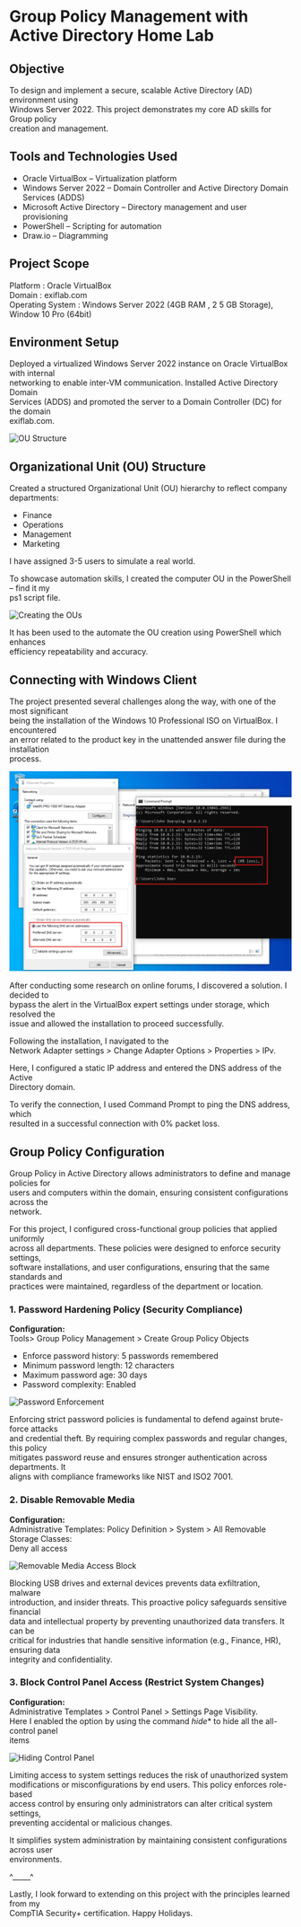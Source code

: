 # Group Policy Management with Active Directory Home Lab  

## Objective  

To design and implement a secure, scalable Active Directory (AD) environment using  
Windows Server 2022. This project demonstrates my core AD skills for Group policy  
creation and management.  

## Tools and Technologies Used  

- Oracle VirtualBox – Virtualization platform  
- Windows Server 2022 – Domain Controller and Active Directory Domain Services (ADDS)  
- Microsoft Active Directory – Directory management and user provisioning  
- PowerShell – Scripting for automation  
- Draw.io – Diagramming  

## Project Scope  

Platform : Oracle VirtualBox  
Domain : exiflab.com  
Operating System : Windows Server 2022 (4GB RAM , 2 5 GB Storage), Window 10 Pro (64bit)  

## Environment Setup  

Deployed a virtualized Windows Server 2022 instance on Oracle VirtualBox with internal  
networking to enable inter-VM communication. Installed Active Directory Domain  
Services (ADDS) and promoted the server to a Domain Controller (DC) for the domain  
exiflab.com.  

![OU Structure](images/OU-Structure.png)  

## Organizational Unit (OU) Structure  

Created a structured Organizational Unit (OU) hierarchy to reflect company  
departments:  

- Finance  
- Operations  
- Management  
- Marketing  

I have assigned 3-5 users to simulate a real world.  

To showcase automation skills, I created the computer OU in the PowerShell – find it my  
ps1 script file.  

![Creating the OUs](images/Creating-the-OUs.png)  

It has been used to the automate the OU creation using PowerShell which enhances  
efficiency repeatability and accuracy.  

## Connecting with Windows Client  

The project presented several challenges along the way, with one of the most significant  
being the installation of the Windows 10 Professional ISO on VirtualBox. I encountered  
an error related to the product key in the unattended answer file during the installation  
process.  

![Connected with Windows Client](https://raw.githubusercontent.com/nur-exif/nurs/f58c5352c07e6d4127764efdbf12e822a5d2810b/Connected%20with%20Windows%20Client.png)


After conducting some research on online forums, I discovered a solution. I decided to  
bypass the alert in the VirtualBox expert settings under storage, which resolved the  
issue and allowed the installation to proceed successfully.  

Following the installation, I navigated to the  
Network Adapter settings > Change Adapter Options > Properties > IPv.  

Here, I configured a static IP address and entered the DNS address of the Active  
Directory domain.  

To verify the connection, I used Command Prompt to ping the DNS address, which  
resulted in a successful connection with 0% packet loss.  

## Group Policy Configuration  

Group Policy in Active Directory allows administrators to define and manage policies for  
users and computers within the domain, ensuring consistent configurations across the  
network.  

For this project, I configured cross-functional group policies that applied uniformly  
across all departments. These policies were designed to enforce security settings,  
software installations, and user configurations, ensuring that the same standards and  
practices were maintained, regardless of the department or location.  

### 1. Password Hardening Policy (Security Compliance)  

**Configuration:**  
Tools> Group Policy Management > Create Group Policy Objects  

- Enforce password history: 5 passwords remembered  
- Minimum password length: 12 characters  
- Maximum password age: 30 days  
- Password complexity: Enabled  

![Password Enforcement](images/Password-Enforcement.png)  

Enforcing strict password policies is fundamental to defend against brute-force attacks  
and credential theft. By requiring complex passwords and regular changes, this policy  
mitigates password reuse and ensures stronger authentication across departments. It  
aligns with compliance frameworks like NIST and ISO2 7001.  

### 2. Disable Removable Media  

**Configuration:**  
Administrative Templates: Policy Definition > System > All Removable Storage Classes:  
Deny all access  

![Removable Media Access Block](images/Removable-Media-Access-Block.png)  

Blocking USB drives and external devices prevents data exfiltration, malware  
introduction, and insider threats. This proactive policy safeguards sensitive financial  
data and intellectual property by preventing unauthorized data transfers. It can be  
critical for industries that handle sensitive information (e.g., Finance, HR), ensuring data  
integrity and confidentiality.  

### 3. Block Control Panel Access (Restrict System Changes)  

**Configuration:**  
Administrative Templates > Control Panel > Settings Page Visibility.  
Here I enabled the option by using the command _hide_* to hide all the all-control panel  
items  

![Hiding Control Panel](images/Hiding-Control-Panel.png)  

Limiting access to system settings reduces the risk of unauthorized system  
modifications or misconfigurations by end users. This policy enforces role-based  
access control by ensuring only administrators can alter critical system settings,  
preventing accidental or malicious changes.  

It simplifies system administration by maintaining consistent configurations across user  
environments.  

^_____^  

Lastly, I look forward to extending on this project with the principles learned from my  
CompTIA Security+ certification. Happy Holidays. 
